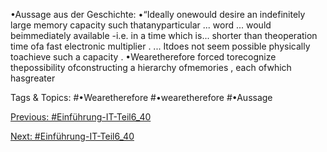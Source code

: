 •Aussage aus der Geschichte:
•“Ideally onewould desire an indefinitely large memory capacity such thatanyparticular ... word ... would beimmediately
available -i.e. in a time which is... shorter than theoperation time ofa fast electronic multiplier . ... Itdoes not seem
possible physically toachieve such a capacity .
•Wearetherefore forced torecognize thepossibility ofconstructing a hierarchy ofmemories , each ofwhich hasgreater

   Tags & Topics:
   #•Wearetherefore
   #•wearetherefore
   #•Aussage

[Previous: #Einführung-IT-Teil6_40](Einführung-IT-Teil6_40.md)

[Next: #Einführung-IT-Teil6_40](Einführung-IT-Teil6_40.md)